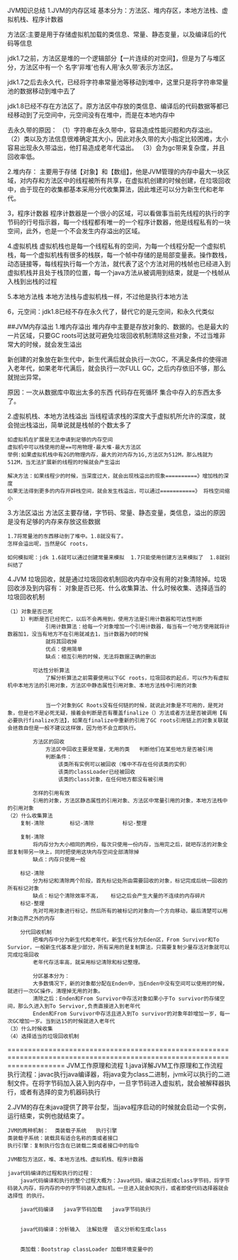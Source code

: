 JVM知识总结
1.JVM的内存区域
基本分为：方法区、堆内存区，本地方法栈、虚拟机栈、程序计数器

方法区:主要是用于存储虚拟机加载的类信息、常量、静态变量，以及编译后的代码等信息

jdk1.7之前，方法区是堆的一个逻辑部分【一片连续的对空间】，但是为了与堆区分，方法区中有一个 名字‘非堆’也有人用‘永久带’表示方法区。

jdk1.7之后去永久代，已经将字符串常量池等移动到堆中，这里只是将字符串常量池的数据移动到堆中去了

jdk1.8已经不存在方法区了。原方法区中存放的类信息、编译后的代码数据等都已经移动到了元空间中，元空间没有在堆中，而是在本地内存中

去永久带的原因：
（1）字符串在永久带中，容易造成性能问题和内存溢出。
（2）类以及方法信息很难确定其大小，因此对永久带的大小指定比较困难，太小容易出现永久带溢出，他打易造成老年代溢出。
（3）会为gc带来复杂度，并且回收率低。


2.堆内存：
主要用于存储【对象】和【数组】，他是JVM管理的内存中最大一块区域，对内存和方法区中的线程被所有共享，在虚拟机创建的时候创建，在垃圾回收中，由于现在的收集都基本采用分代收集算法，因此堆还可以分为新生代和老年代。

3，程序计数器
程序计数器是一个很小的区域，可以看做事当前先线程的执行的字节码的行号指示器，每一个线程都有唯一的一个程序计数器，他是线程私有的一块空间，此外，也是一个不会发生内存溢出的区域。

4.虚拟机栈
虚拟机栈也是每一个线程私有的空间，为每一个线程分配一个虚拟机栈，每一个虚拟机栈有很多的栈朕，每一个帧中存储的是局部变量表。操作数栈，动态链接等，每线程执行每一个方法，就代表了这个方法对用的栈帧也已经进入到虚拟机栈并且处于栈顶的位置，每一个java方法从被调用到结束，就是一个栈帧从入栈到出栈的过程

5.本地方法栈
本地方法栈与虚拟机栈一样，不过他是执行本地方法

6，元空间：jdk1.8已经不存在永久代了，替代它的是元空间，和永久代类似

##JVM内存溢出
1.堆内存溢出
堆内存中主要是存放对象的、数据的。也是最大的一片区域，只要GC roots可达就可避免垃圾回收机制清除这些对象，不过当堆非常大的时候，就会发生溢出

新创建的对象放在新生代中，新生代满后就会执行一次GC，不满足条件的使得进入老年代，如果老年代满后，就会执行一次FULL GC，之后内存依旧不够，那么就抛出异常。

原因：一次从数据库中取出太多的东西  代码存在死循环  集合中存入的东西太多了。 

2.虚拟机栈、本地方法栈溢出
    当线程请求栈的深度大于虚拟机所允许的深度，就会抛出栈溢出，简单说就是栈帧的个数太多了

    如虚拟机在扩展是无法申请到足够的内存空间
    虚拟机中可以栈使用的是==可用物理-最大堆-最大方法区
    举例:如果虚拟机栈中有2G的物理内存，最大的对内存为1G,方法区为512M，那么栈就为512M，当无法扩展新的线程的时候就会产生溢出

    解决方法：如果线程少的时候，当深度过大，就会出现栈溢出的现象==========》增加栈的深度
    如果无法得到更多的内存开辟栈空间，就会发生栈溢出，可以通过===========》 将栈空间缩小


3.方法区溢出
    方法区主要存储，字节码、常量、静态变量，类信息，溢出的原因是没有足够的内存来存放这些数据

    1.7将常量池的东西移动到了堆中。1.8就没有了。
    怎样会溢出呢，当然是GC roots，

    如何模拟呢：jdk 1.6就可以通过创建常量来模拟  1.7只能使用创建方法来模拟了  1.8就别纠结了

4.JVM
    垃圾回收，就是通过垃圾回收机制回收内存中没有用的对象清除掉。垃圾回收涉及到内容有：
        对象是否已死、什么收集算法、什么时候收集、选择适当的垃圾回收机制

    （1）对象是否已死
        1）判断是否已经死亡，以后不会再用到，使用方法是引用计数器和可达性判断
                引用计数算法：给每一个对象增加一个引用计数器，每当有一个地方使用就将计数器加1，没当有地方不在引用就减去1，当计数器为0的时候
                就将其回收掉
                优点：使用简单
                缺点：相互引用的时候，无法将数据正确的删出

            可达性分析算法
                了解分析算法之前需要使用以下GC roots，垃圾回收的起点，可以作为有虚拟机中本地方法的引用对象，方法区中静态属性引用对象、本地方法栈中引用的对象


                当一个对象到GC Roots没有任何链的时候，就说此对象是不可用的，是死对象，但是也不是必死无疑，接着会判断是否有覆盖finalize（）方法或者方法是否被调用【有必要执行finalize方法】，如果在finalize中重新的引用了GC roots引用链上的对象关联就会拯救自但是一般不建议这样做，因为他不会立即执行。

            方法区的回收
                方法区中回收主要是常量，无用的类   判断他们在某些地方是否被引用
                判断条件：
                    该类所有实例可以被回收（堆中不存在任何该类的实例）
                    该类的classLoader已经被回收
                    该类的class对象，在任何地方都没有被引用

            怎样的引用有效
            引用的对象，方法区静态属性的引用对象、方法区中常量引用的对象，本地方法栈中的引用对象
    （2）什么收集算法
        复制-清除        标记-清除         标记-整理

        复制-清除
            将内存分为大小相同的两份，每次只使用一份内存，当用完之后，就吧存活的对象全部复制带另一块上，同时把使用这块内存空间全部清除掉
            缺点：内存只使用一般

        标记-清除
            分为标记和清除两个阶段，首先标记处所由需要回收的对象，标记完成后统一回收的所有标记对象
            缺点：标记个清除效率不高，   标记之后会产生大量的不连续的内存碎片
        标记-整理
            先对可用对象进行标记，然后所有的被标记的对象向一个方向移动，最后清楚可以用对象边界之外的内存

        分代回收机制
            把堆内存中分为新生代和老年代，新生代有分为Eden区，From Survivor和To Survior，一般新生代基本是少部分，所有采用的是复制算法，只需要复制少量存活对象就可以完成垃圾回收
            老年代存活率高，就采用标记清除和标记整理。

            分区基本分为：
            大多数情况下，新的对象都分配在Enden中，当Enden中没有空间可以使用的时候，就进行一次GC操作，清理掉无用的对象。
            清除之后：Enden和From Survivor中存活对象如果小于To survivor的存储空间，那么久进入到To Servivor,负责直接进入到老年代
            Enden和From Survivor中存活且进入到To survivor的对象年龄增加一岁，每一次GC增加一岁。当到达15的时候就进入老年代
    （3）什么时候收集
    （4）选择适当的垃圾回收机制






==========================================================================================================================
JVM工作原理和流程
1.java详解JVM工作原理和工作流程
执行流程：javac执行java编译器，将java变为class二进制，jvmk可以执行的二进制文件。在将字节码加入装入到内存中，一旦字节码进入虚拟机，就会被解释器执行，或者有选择的变为机器码执行

2.JVM的存在未java提供了跨平台型，当java程序启动的时候就会启动一个实例，运行结束，实例也就结束了。

    JVM的两种机制：  类装载子系统   执行引擎
    类装载子系统：装载具有适合名称的类或者接口
    执行引擎：复制执行包含在已装载二类或者接口中的指令

    JVM都包方法区，堆、本地方法栈、虚拟机栈、程序计数器

    java代码编译的过程和执行的过程：
        java代码编译和执行的整个过程大概为：Java代码，编译之后形成class字节码，将字节码装入内存，将内存的中的字节码装入虚拟机，一旦进入就会知执行，或者即使代码选择器就会选择性 的执行。

        java代码编译   java字节码加载   java字节码执行


        java代码编译：分析输入  注解处理  语义分析和生成class  


        类加载：Bootstrap classLoader 加载环境变量中的

